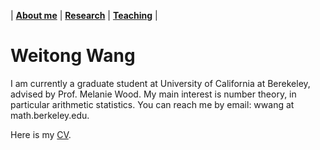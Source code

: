 | [**About me**](https://wwang374.github.io) | [**Research**](https://wwang374.github.io/research) | [**Teaching**](https://wwang374.github.io/teaching) |
 
# Weitong Wang

I am currently a graduate student at University of California at Berekeley, advised by Prof. Melanie Wood. My main interest is number theory, in particular arithmetic statistics. You can reach me by email: wwang at math.berkeley.edu.

Here is my [CV](https://wwang374.github.io/cv_WWang.pdf).
